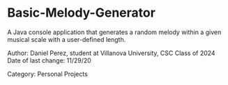# Basic-Melody-Generator
 A Java console application that generates a random melody within a given musical scale with a user-defined length. 

 Author: Daniel Perez, student at Villanova University, CSC Class of 2024
 <br>Date of last change: 11/29/20
 
 Category: Personal Projects
 
